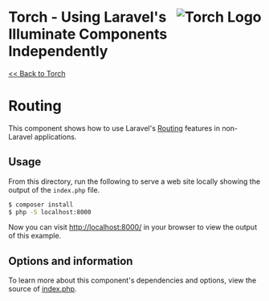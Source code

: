 # <img src="../../torch-logo.png" alt="Torch Logo" align="right">Torch - Using Laravel's Illuminate Components Independently

[&lt;&lt; Back to Torch](../../readme.md)

# Routing

This component shows how to use Laravel's [Routing](https://laravel.com/docs/6.0/routing) features in non-Laravel applications.

## Usage
From this directory, run the following to serve a web site locally showing the output of the `index.php` file.

```bash
$ composer install
$ php -S localhost:8000
```

Now you can visit [http://localhost:8000/](http://localhost:8000/) in your browser to view the output of this example.

## Options and information

To learn more about this component's dependencies and options, view the source of [index.php](index.php).